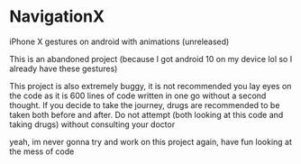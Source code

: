 # NavigationX
iPhone X gestures on android with animations (unreleased)


This is an abandoned project (because I got android 10 on my device lol so I already have these gestures)

This project is also extremely buggy, it is not recommended you lay eyes on the code as it is 600 lines of code written in one go without a second thought. If you decide to take the journey, drugs are recommended to be taken both before and after. 
Do not attempt (both looking at this code and taking drugs) without consulting your doctor

yeah, im never gonna try and work on this project again, have fun looking at the mess of code
